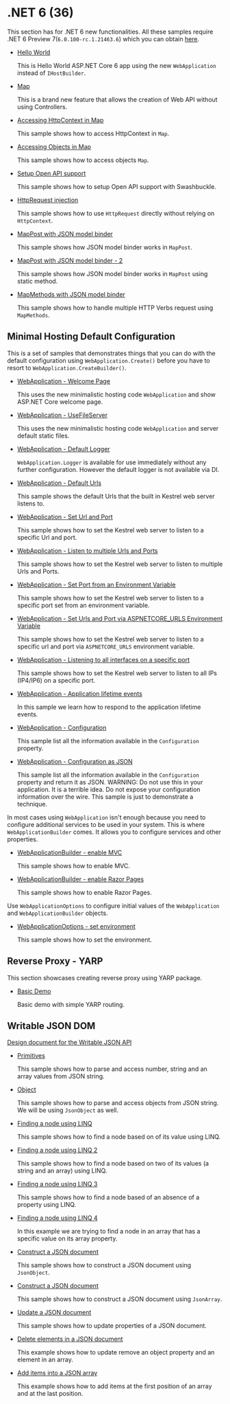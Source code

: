 # .NET 6 (36)

This section has for .NET 6 new functionalities. All these samples require .NET 6 Preview 7(`6.0.100-rc.1.21463.6`) which you can obtain [here](https://dotnet.microsoft.com/download/dotnet/6.0).

* [Hello World](hello-world)
  
  This is Hello World ASP.NET Core 6 app using the new `WebApplication` instead of `IHostBuilder`.

* [Map](map)

  This is a brand new feature that allows the creation of Web API without using Controllers.
  
* [Accessing HttpContext in Map](map-2)

  This sample shows how to access HttpContext in `Map`.

* [Accessing Objects in Map](map-3)

  This sample shows how to access objects `Map`.

* [Setup Open API support](map-4)

  This sample shows how to setup Open API support with Swashbuckle.

* [HttpRequest injection](map-5)

  This sample shows how to use `HttpRequest` directly without relying on `HttpContext`.

* [MapPost with JSON model binder](map-post)

  This sample shows how JSON model binder works in `MapPost`.

* [MapPost with JSON model binder - 2](map-post-2)

  This sample shows how JSON model binder works in `MapPost` using static method.

* [MapMethods with JSON model binder](map-methods)

  This sample shows how to handle multiple HTTP Verbs request using `MapMethods`.

## Minimal Hosting Default Configuration

  This is a set of samples that demonstrates things that you can do with the default configuration using `WebApplication.Create()` before you have to resort to `WebApplication.CreateBuilder()`. 

  * [WebApplication - Welcome Page](web-application)

    This uses the new minimalistic hosting code `WebApplication` and show ASP.NET Core welcome page.

  * [WebApplication - UseFileServer](web-application-2)

    This uses the new minimalistic hosting code `WebApplication` and server default static files.

  * [WebApplication - Default Logger](web-application-3)

    `WebApplication.Logger` is available for use immediately without any further configuration. However the default logger is not available via DI.

  * [WebApplication - Default Urls](web-application-4)

    This sample shows the default Urls that the built in Kestrel web server listens to.
    
  * [WebApplication - Set Url and Port](web-application-5)

    This sample shows how to set the Kestrel web server to listen to a specific Url and port.

  * [WebApplication - Listen to multiple Urls and Ports](web-application-9)

    This sample shows how to set the Kestrel web server to listen to multiple Urls and Ports.

  * [WebApplication - Set Port from an Environment Variable](web-application-10)

    This sample shows how to set the Kestrel web server to listen to a specific port set from an environment variable.

  * [WebApplication - Set Urls and Port via ASPNETCORE_URLS Environment Variable](web-application-11)

    This sample shows how to set the Kestrel web server to listen to a specific url and port via `ASPNETCORE_URLS` environment variable.

  * [WebApplication - Listening to all interfaces on a specific port](web-application-12)

    This sample shows how to set the Kestrel web server to listen to all IPs (IP4/IP6) on a specific port.

  * [WebApplication - Application lifetime events](web-application-6)

    In this sample we learn how to respond to the application lifetime events.

  * [WebApplication - Configuration](web-application-7)

    This sample list all the information available in the `Configuration` property. 

  * [WebApplication - Configuration as JSON](web-application-8)

    This sample list all the information available in the `Configuration` property and return it as JSON. WARNING: Do not use this in your application. It is a terrible idea. Do not expose your configuration information over the wire. This sample is just to demonstrate a technique. 

In most cases using ```WebApplication``` isn't enough because you need to configure additional services to be used in your system. This is where ```WebApplicationBuilder``` comes. It allows you to configure services and other properties.

  * [WebApplicationBuilder - enable MVC](web-application-builder)

    This sample shows how to enable MVC.

  * [WebApplicationBuilder - enable Razor Pages](web-application-builder-2)

    This sample shows how to enable Razor Pages.

Use ```WebApplicationOptions``` to configure initial values of the ```WebApplication``` and ```WebApplicationBuilder``` objects.

  * [WebApplicationOptions - set environment](web-application-options)

    This sample shows how to set the environment.  

## Reverse Proxy - YARP
This section showcases creating reverse proxy using YARP package.
* [Basic Demo](yarp/basic-demo)

  Basic demo with simple YARP routing.

## Writable JSON DOM

   [Design document for the Writable JSON API](https://github.com/dotnet/designs/blob/main/accepted/2020/serializer/WriteableDomAndDynamic.md)

* [Primitives](json/json-12)
  
  This sample shows how to parse and access number, string and an array values from JSON string.

* [Object](json/json-13)

  This sample shows how to parse and access objects from JSON string. We will be using `JsonObject` as well.

* [Finding a node using LINQ](json/json-14)

  This sample shows how to find a node based on of its value using LINQ.

* [Finding a node using LINQ 2](json/json-15)

  This sample shows how to find a node based on two of its values (a string and an array) using LINQ.

* [Finding a node using LINQ 3](json/json-16)

  This sample shows how to find a node based of an absence of a property using LINQ.

* [Finding a node using LINQ 4](json/json-17)

  In this example we are trying to find a node in an array that has a specific value on its array property.

* [Construct a JSON document](json/json-18)

  This sample shows how to construct a JSON document using `JsonObject`.

* [Construct a JSON document](json/json-19)

  This sample shows how to construct a JSON document using `JsonArray`.

* [Update a JSON document](json/json-20)

  This sample shows how to update properties of a JSON document.

* [Delete elements in a JSON document](json/json-21)

  This example shows how to update remove an object property and an element in an array.

* [Add items into a JSON array](json/json-22)
  
  This example shows how to add items at the first position of an array and at the last position.
